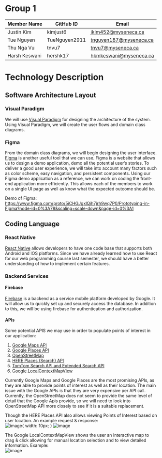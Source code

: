 # Group 1

|   Member Name  | GitHub ID |           Email               |
| ---------------| ---------------|-------------------------------|
| Justin Kim     | kimjust6	  |jkim452@myseneca.ca    	  |
| Tue Nguyen     | TueNguyen2911  |tnguyen187@myseneca.ca 	  |
| Thu Nga Vu	 | tnvu7	  |tnvu7@myseneca.ca   		  |
| Harsh Keswani  | hershk17	  |hkmkeswani@myseneca.ca 	  |



# Technology Description

## Software Architecture Layout

### Visual Paradigm

We will use [Visual Paradigm](https://www.visual-paradigm.com/) for designing the architecture of the system. Using Visual Paradigm, we will create the user flows and domain class diagrams. 

### Figma

From the domain class diagrams, we will begin designing the user interface. [Figma](https://www.figma.com/) is another useful tool that we can use. Figma is a website that allows us to design a demo application, demo all the potential user’s stories. To deliver a good user experience, we will take into account many factors such as color scheme, easy navigation, and persistent components. Using our Figma demo application as a reference, we can work on coding the front-end application more efficiently.  This allows each of the members to work on a single UI page as well as know what the expected outcome should be.

Demo of Figma: https://www.figma.com/proto/5iCHGJgxlQih7jrh9wq7P0/Prototyping-in-Figma?node-id=0%3A78&scaling=scale-down&page-id=0%3A1

## Coding Language

### React Native

[React Native](https://reactnative.dev/) allows developers to have one code base that supports both Android and IOS platforms. Since we have already learned how to use React for our web programming course last semester, we should have a better understanding of how to implement certain features. 

### Backend Services

#### Firebase

[Firebase](https://firebase.google.com/) is a backend as a service mobile platform developed by Google.  It will allow us to quickly set up and securely access the database. In addition to this, we will be using firebase for authentication and authorization.  

#### APIs

Some potential APIS we may use in order to populate points of interest in our application:  
1. [Google Maps API](https://developers.google.com/maps)
3. [Google Places API](https://cloud.google.com/maps-platform/places)
4. [OpenStreetMap](https://www.openstreetmap.org)
5. [HERE Places (Search) API](https://developer.here.com/documentation/places/dev_guide/topics/what-is.html)
6. [TomTom Search API and Extended Search API](https://developer.tomtom.com/search-api)
7. [Google LocalContextMapView](https://developers.google.com/maps/documentation/javascript/local-context/samples/basic)

Currently Google Maps and Google Places are the most promising APIs, as they are able to provide points of interest as well as their location. The main issue with the Google APIs is that they are very expensive per API call. Currently, the OpenStreetMap does not seem to provide the same level of detail that the Google Apis provide, so we will need to look into OpenStreetMap API more closely to see if it is a suitable replacement. 

Though the HERE Places API also allows viewing Points of Interest based on user location. An example request & response: <br />
![image](https://user-images.githubusercontent.com/62819902/121831667-040c2e80-cc96-11eb-8a7a-433604d32eea.png){ width: 10px; }
![image](https://user-images.githubusercontent.com/62819902/121831561-bd1e3900-cc95-11eb-8b3f-dfaea0cd6cfc.png)

The Google LocalContextMapView shows the user an interactive map to drag & click allowing for manual location selection and to view detailed information. Example: <br />
![image](https://user-images.githubusercontent.com/62819902/121831789-636a3e80-cc96-11eb-82c4-5a79b0345a34.png)
